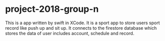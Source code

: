 # project-2018-group-n

This is a app written by swift in XCode. It is a sport app to store users sport record like push up and sit up. It connects to the firestore database which stores the data of user includes account, schedule and record.
